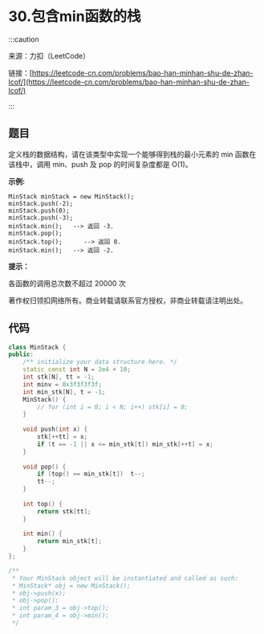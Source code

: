 # 30.包含min函数的栈

:::caution

来源：力扣（LeetCode）



链接：[https://leetcode-cn.com/problems/bao-han-minhan-shu-de-zhan-lcof/](https://leetcode-cn.com/problems/bao-han-minhan-shu-de-zhan-lcof/)

:::

## 题目

定义栈的数据结构，请在该类型中实现一个能够得到栈的最小元素的 min 函数在该栈中，调用 min、push 及 pop 的时间复杂度都是 O(1)。



**示例:**

```
MinStack minStack = new MinStack();
minStack.push(-2);
minStack.push(0);
minStack.push(-3);
minStack.min();   --> 返回 -3.
minStack.pop();
minStack.top();      --> 返回 0.
minStack.min();   --> 返回 -2.
```



**提示：**

各函数的调用总次数不超过 20000 次


著作权归领扣网络所有。商业转载请联系官方授权，非商业转载请注明出处。

## 代码

```cpp
class MinStack {
public:
    /** initialize your data structure here. */
    static const int N = 2e4 + 10;
    int stk[N], tt = -1;
    int minv = 0x3f3f3f3f;
    int min_stk[N], t = -1;
    MinStack() {
        // for (int i = 0; i < N; i++) stk[i] = 0;
    }
    
    void push(int x) {
        stk[++tt] = x;
        if (t == -1 || x <= min_stk[t]) min_stk[++t] = x; 
    }
    
    void pop() {
        if (top() == min_stk[t])  t--;
        tt--;
    }
    
    int top() {
        return stk[tt];
    }
    
    int min() {
        return min_stk[t];
    }
};

/**
 * Your MinStack object will be instantiated and called as such:
 * MinStack* obj = new MinStack();
 * obj->push(x);
 * obj->pop();
 * int param_3 = obj->top();
 * int param_4 = obj->min();
 */
```

